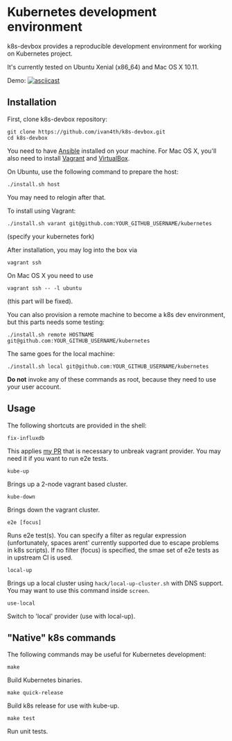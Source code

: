 # Kubernetes development environment

k8s-devbox provides a reproducible development environment
for working on Kubernetes project.

It's currently tested on Ubuntu Xenial (x86_64) and Mac OS X 10.11.

Demo:
[![asciicast](https://asciinema.org/a/55d9hy8ckwz24fs1st3e3l9vy.png)](https://asciinema.org/a/55d9hy8ckwz24fs1st3e3l9vy)

## Installation

First, clone k8s-devbox repository:
```
git clone https://github.com/ivan4th/k8s-devbox.git
cd k8s-devbox
```

You need to have [Ansible](http://docs.ansible.com/ansible/intro_installation.html#installation) installed
on your machine. For Mac OS X, you'll also need to install [Vagrant](https://www.vagrantup.com/)
and [VirtualBox](https://en.wikipedia.org/wiki/VirtualBox).

On Ubuntu, use the following command to prepare the host:
```
./install.sh host
```
You may need to relogin after that.

To install using Vagrant:
```
./install.sh varant git@github.com:YOUR_GITHUB_USERNAME/kubernetes
```
(specify your kubernetes fork)

After installation, you may log into the box via
```
vagrant ssh
```
On Mac OS X you need to use
```
vagrant ssh -- -l ubuntu
```
(this part will be fixed).

You can also provision a remote machine to become a k8s dev environment,
but this parts needs some testing:
```
./install.sh remote HOSTNAME git@github.com:YOUR_GITHUB_USERNAME/kubernetes
```

The same goes for the local machine:
```
./install.sh local git@github.com:YOUR_GITHUB_USERNAME/kubernetes
```

**Do not** invoke any of these commands as root, because they need to
use your user account.

## Usage

The following shortcuts are provided in the shell:

```
fix-influxdb
```
This applies [my PR](https://github.com/kubernetes/kubernetes/pull/28771) that is
necessary to unbreak vagrant provider. You may need it if you want to run
e2e tests.

```
kube-up
```
Brings up a 2-node vagrant based cluster.

```
kube-down
```
Brings down the vagrant cluster.

```
e2e [focus]
```
Runs e2e test(s). You can specify a filter as regular expression
(unfortunately, spaces arent' currently supported due to escape
problems in k8s scripts). If no filter (focus) is specified,
the smae set of e2e tests as in upstream CI is used.

```
local-up
```
Brings up a local cluster using `hack/local-up-cluster.sh`
with DNS support. You may want to use this command inside
`screen`.

```
use-local
```
Switch to 'local' provider (use with local-up).

## "Native" k8s commands

The following commands may be useful for Kubernetes development:

```
make
```
Build Kubernetes binaries.

```
make quick-release
```
Build k8s release for use with kube-up.

```
make test
```
Run unit tests.
